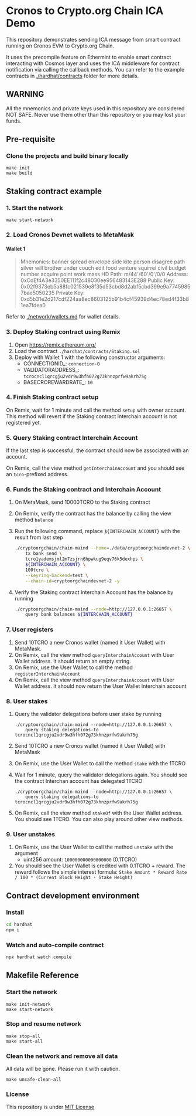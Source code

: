 # Cronos to Crypto.org Chain ICA Demo

This repository demonstrates sending ICA message from smart contract running on Cronos EVM to Crypto.org Chain.

It uses the precompile feature on Ethermint to enable smart contract interacting with Cosmos layer and uses the ICA middleware for contract notification via calling the callback methods. You can refer to the example contracts in [./hardhat/contracts](./hardhat/contracts/) folder for more details.

## WARNING

All the mnemonics and private keys used in this repository are considered NOT SAFE. Never use them other than this repository or you may lost your funds.

## Pre-requisite

### Clone the projects and build binary locally

```
make init
make build
```

## Staking contract example

### 1. Start the network
```
make start-network
```

### 2. Load Cronos Devnet wallets to MetaMask

#### Wallet 1

> Mnemonics: banner spread envelope side kite person disagree path silver will brother under couch edit food venture squirrel civil budget number acquire point work mass
> HD Path: m/44'/60'/0'/0/0
> Address: 0xCdEf4A3e3350EE111f2c48030ee956483143E288
> Public Key: 0x02f9373eb5a88fc021539e8f35d53cbd8d2abf5cbd399e9a77459857bae5050235
> Private Key: 0xd5b31e2d217cdf224aa8ec8603125b91b4cf45939d4ec78ed4f33b81ea7fdea0

Refer to [./network/wallets.md](./network/wallets.md) for wallet details.

### 3. Deploy Staking contract using Remix

1. Open https://remix.ethereum.org/
1. Load the contract `./hardhat/contracts/Staking.sol`
1. Deploy with Wallet 1 with the following constructor arguments:
    - CONNECTIONID_: `connection-0`
    - VALIDATORADDRESS_: `tcrocncl1qrcgju2vdr9w3hfh072g73khnzprfw9akrh75g`
    - BASECROREWARDRATE_: `10`

### 4. Finish Staking contract setup

On Remix, wait for 1 minute and call the method `setup` with owner account. This method will revert if the Staking contract Interchain account is not registered yet.

### 5. Query Staking contract Interchain Account

If the last step is successful, the contract should now be associated with an account.

On Remix, call the view method `getInterchainAccount` and you should see an `tcro`-prefixed address.

### 6. Funds the Staking contract and Interchain Account

1. On MetaMask, send 10000TCRO to the Staking contract
1. On Remix, verify the contract has the balance by calling the view method `balance`
1. Run the following command, replace `${INTERCHAIN_ACCOUNT}` with the result from last step

    ```bash
    ./cryptoorgchain/chain-maind --home=./data/cryptoorgchaindevnet-2 \
        tx bank send \
        tcro1yademsjml2m7zsjrn6hpwkug9eqv76k5dexhps \
        ${INTERCHAIN_ACCOUNT} \
        100tcro \
        --keyring-backend=test \
        --chain-id=cryptoorgchaindevnet-2 -y
    ```

1. Verify the Staking contract Interchain Account has the balance by running

    ```bash
    ./cryptoorgchain/chain-maind --node=http://127.0.0.1:26657 \
        query bank balances ${INTERCHAIN_ACCOUNT}
    ```

### 7. User registers

1. Send 10TCRO a new Cronos wallet (named it User Wallet) with MetaMask.
1. On Remix, call the view method `queryInterchainAccount` with User Wallet address. It should return an empty string.
1. On Remix, use the User Wallet to call the method `registerInterchainAccount`
1. On Remix, call the view method `queryInterchainAccount` with User Wallet address. It should now return the User Wallet Interchain account

### 8. User stakes

1. Query the validator delegations before user stake by running

    ```
    ./cryptoorgchain/chain-maind --node=http://127.0.0.1:26657 \
        query staking delegations-to tcrocncl1qrcgju2vdr9w3hfh072g73khnzprfw9akrh75g
    ```

1. Send 10TCRO a new Cronos wallet (named it User Wallet) with MetaMask
1. On Remix, use the User Wallet to call the method `stake` with the 1TCRO 
1. Wait for 1 minute, query the validator delegations again. You should see the contract Interchan account has delegated 1TCRO

    ```
    ./cryptoorgchain/chain-maind --node=http://127.0.0.1:26657 \
        query staking delegations-to tcrocncl1qrcgju2vdr9w3hfh072g73khnzprfw9akrh75g
    ```
1. On Remix, call the view method `stakeOf` with the User Wallet address. You should see 1TCRO. You can also play around other view methods.

### 9. User unstakes

1. On Remix, use the User Wallet to call the method `unstake` with the argument
    - uint256 amount: `100000000000000000` (0.1TCRO)
1. You should see the User Wallet is credited with 0.1TCRO + reward. The reward follows the simple interest formula: `Stake Amount * Reward Rate / 100 * (Current Block Height - Stake Height)`

## Contract development environment

### Install

```bash
cd hardhat
npm i
```

### Watch and auto-compile contract

```bash
npx hardhat watch compile
```


## Makefile Reference

### Start the network
```
make init-network
make start-network
```

### Stop and resume network

```
make stop-all
make start-all
```

### Clean the network and remove all data

All data will be gone. Please run it with caution.
```
make unsafe-clean-all
```

### License

This repository is under [MIT License](./LICENSE)